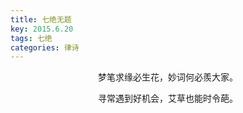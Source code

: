 ```yaml
---
title: 七绝无题
key: 2015.6.20
tags: 七绝
categories: 律诗
---
```


<p align="center">梦笔求缘必生花，妙词何必羨大家。
</p>
<p align="center">寻常遇到好机会，艾草也能时令葩。
</p>

